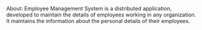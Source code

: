 About:
Employee Management System is a distributed application, developed to maintain the details of employees working in any organization. It maintains the information about the personal details of their employees.
